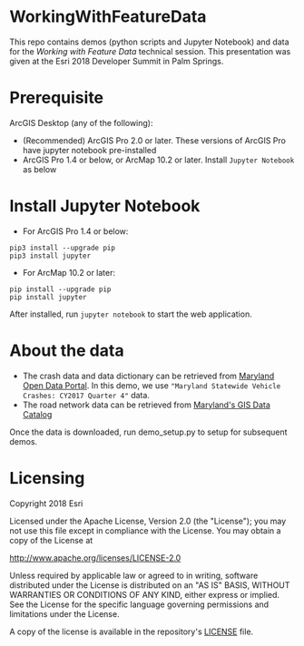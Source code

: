 # WorkingWithFeatureData
This repo contains demos (python scripts and Jupyter Notebook) and data for the *Working with Feature Data* technical session. This presentation was given at the Esri 2018 Developer Summit in Palm Springs.

# Prerequisite
ArcGIS Desktop (any of the following):
- (Recommended) ArcGIS Pro 2.0 or later. These versions of ArcGIS Pro have jupyter notebook pre-installed
- ArcGIS Pro 1.4 or below, or ArcMap 10.2 or later. Install `Jupyter Notebook` as below

# Install Jupyter Notebook
- For ArcGIS Pro 1.4 or below:
```
pip3 install --upgrade pip
pip3 install jupyter
```

- For ArcMap 10.2 or later:
```
pip install --upgrade pip
pip install jupyter
```

After installed, run `jupyter notebook` to start the web application.

# About the data
- The crash data and data dictionary can be retrieved from [Maryland Open Data Portal](https://data.maryland.gov/browse?q=Maryland+Statewide+Vehicle+Crashes&sortBy=relevance&utf8=&page=1). In this demo, we use `"Maryland Statewide Vehicle Crashes: CY2017 Quarter 4"` data.
- The road network data can be retrieved from [Maryland's GIS Data Catalog](http://data.imap.maryland.gov/datasets/maryland-annual-average-daily-traffic-annual-average-daily-traffic-sha-statewide-aadt-lines?geometry=-86.553%2C37.336%2C-67.986%2C40.331)

Once the data is downloaded, run demo_setup.py to setup for subsequent demos.

# Licensing
Copyright 2018 Esri

Licensed under the Apache License, Version 2.0 (the "License"); you may not use this file except in compliance with the License. You may obtain a copy of the License at

http://www.apache.org/licenses/LICENSE-2.0

Unless required by applicable law or agreed to in writing, software distributed under the License is distributed on an "AS IS" BASIS, WITHOUT WARRANTIES OR CONDITIONS OF ANY KIND, either express or implied. See the License for the specific language governing permissions and limitations under the License.

A copy of the license is available in the repository's [LICENSE](https://github.com/jibin-geoprocessing/WorkingWithFeatureData/blob/master/LICENSE) file.
